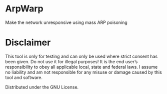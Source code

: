 # ArpWarp
Make the network unresponsive using mass ARP poisoning

# Disclaimer

This tool is only for testing and can only be used where strict consent has been given. Do not use it for illegal purposes! It is the end user’s responsibility to obey all applicable local, state and federal laws. I assume no liability and am not responsible for any misuse or damage caused by this tool and software.

Distributed under the GNU License.
